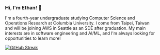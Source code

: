 ### Hi, I'm Ethan! 👋

I'm a fourth-year undergraduate studying Computer Science and Operations Research at Columbia University. I come from Taipei, Taiwan and will be joining AWS in Seattle as an SDE after graduation. My main interests are in software engineering and AI/ML, and I'm always looking for opportunities to learn more!

[![GitHub Streak](https://github-readme-streak-stats.herokuapp.com?user=ew2664)](https://git.io/streak-stats)

